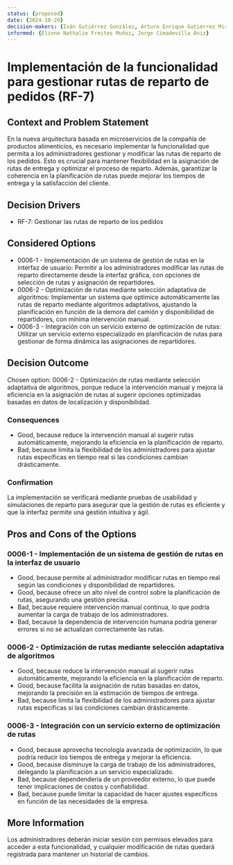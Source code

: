 ```yaml
---
status: {proposed}
date: {2024-10-29}
decision-makers: {Iván Gutiérrez González, Arturo Enrique Gutiérrez Mirandona}
informed: {Elinne Nathalie Freites Muñoz, Jorge Cimadevilla Aniz}
--- 
```


# Implementación de la funcionalidad para gestionar rutas de reparto de pedidos (RF-7)

## Context and Problem Statement

En la nueva arquitectura basada en microservicios de la compañía de productos alimenticios, es necesario implementar la funcionalidad que permita a los administradores gestionar y modificar las rutas de reparto de los pedidos. Esto es crucial para mantener flexibilidad en la asignación de rutas de entrega y optimizar el proceso de reparto. Además, garantizar la coherencia en la planificación de rutas puede mejorar los tiempos de entrega y la satisfacción del cliente.

## Decision Drivers

* RF-7: Gestionar las rutas de reparto de los pedidos

## Considered Options

* 0006-1 - Implementación de un sistema de gestión de rutas en la interfaz de usuario: Permitir a los administradores modificar las rutas de reparto directamente desde la interfaz gráfica, con opciones de selección de rutas y asignación de repartidores.
* 0006-2 - Optimización de rutas mediante selección adaptativa de algoritmos: Implementar un sistema que optimice automáticamente las rutas de reparto mediante algoritmos adaptativos, ajustando la planificación en función de la demora del camión y disponibilidad de repartidores, con mínima intervención manual.
* 0006-3 - Integración con un servicio externo de optimización de rutas: Utilizar un servicio externo especializado en planificación de rutas para gestionar de forma dinámica las asignaciones de repartidores.

## Decision Outcome

Chosen option: 0006-2 - Optimización de rutas mediante selección adaptativa de algoritmos, porque reduce la intervención manual y mejora la eficiencia en la asignación de rutas al sugerir opciones optimizadas basadas en datos de localización y disponibilidad.

### Consequences

* Good, because reduce la intervención manual al sugerir rutas automáticamente, mejorando la eficiencia en la planificación de reparto.
* Bad, because limita la flexibilidad de los administradores para ajustar rutas específicas en tiempo real si las condiciones cambian drásticamente.


### Confirmation

La implementación se verificará mediante pruebas de usabilidad y simulaciones de reparto para asegurar que la gestión de rutas es eficiente y que la interfaz permite una gestión intuitiva y ágil.

## Pros and Cons of the Options

### 0006-1 - Implementación de un sistema de gestión de rutas en la interfaz de usuario

* Good, because permite al administrador modificar rutas en tiempo real según las condiciones y disponibilidad de repartidores.
* Good, because ofrece un alto nivel de control sobre la planificación de rutas, asegurando una gestión precisa.
* Bad, because requiere intervención manual continua, lo que podría aumentar la carga de trabajo de los administradores.
* Bad, because la dependencia de intervención humana podría generar errores si no se actualizan correctamente las rutas.

### 0006-2 - Optimización de rutas mediante selección adaptativa de algoritmos

* Good, because reduce la intervención manual al sugerir rutas automáticamente, mejorando la eficiencia en la planificación de reparto.
* Good, because facilita la asignación de rutas basadas en datos, mejorando la precisión en la estimación de tiempos de entrega.
* Bad, because limita la flexibilidad de los administradores para ajustar rutas específicas si las condiciones cambian drásticamente.

### 0006-3 - Integración con un servicio externo de optimización de rutas

* Good, because aprovecha tecnología avanzada de optimización, lo que podría reducir los tiempos de entrega y mejorar la eficiencia.
* Good, because disminuye la carga de trabajo de los administradores, delegando la planificación a un servicio especializado.
* Bad, because dependenderia de un proveedor externo, lo que puede tener implicaciones de costos y confiabilidad.
* Bad, because puede limitar la capacidad de hacer ajustes específicos en función de las necesidades de la empresa.

## More Information
Los administradores deberán iniciar sesión con permisos elevados para acceder a esta funcionalidad, y cualquier modificación de rutas quedará registrada para mantener un historial de cambios.
